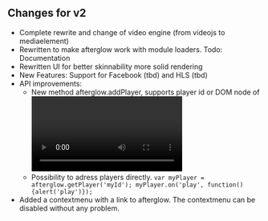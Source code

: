 ## Changes for v2

- Complete rewrite and change of video engine (from videojs to mediaelement)
- Rewritten to make afterglow work with module loaders. Todo: Documentation
- Rewritten UI for better skinnability more solid rendering
- New Features: Support for Facebook (tbd) and HLS (tbd)
- API improvements: 
    - New method afterglow.addPlayer, supports player id or DOM node of <video> element.
    - Possibility to adress players directly. `var myPlayer = afterglow.getPlayer('myId'); myPlayer.on('play', function() {alert('play')});`
- Added a contextmenu with a link to afterglow. The contextmenu can be disabled without any problem.
